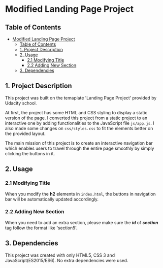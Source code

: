 # Modified Landing Page Project

## Table of Contents

- [Modified Landing Page Project](#modified-landing-page-project)
  - [Table of Contents](#table-of-contents)
  - [1. Project Description](#1-project-description)
  - [2. Usage](#2-usage)
    - [2.1 Modifying Title](#21-modifying-title)
    - [2.2 Adding New Section](#22-adding-new-section)
  - [3. Dependencies](#3-dependencies)

## 1. Project Description

This project was built on the temaplate 'Landing Page Project' provided by Udacity school.

At first, the project has some HTML and CSS styling to display a static version of the page. I converted this project from a static project to an interactive one by adding functionalities to the JavaScript file `js/app.js`. I also made some changes on `css/styles.css` to fit the elements better on the provided layout.

The main mission of this project is to create an interactive navigation bar which enables users to travel through the entire page smoothly by simply clicking the buttons in it.

## 2. Usage

### 2.1 Modifying Title

When you modify the **h2** elements in `index.html`, the buttons in navigation bar will be automatically updated accordingly.

### 2.2 Adding New Section

When you need to add an extra section, please make sure the **_id_** of **_section_** tag follow the format like 'section5'.

## 3. Dependencies

This project was created with only HTML5, CSS 3 and JavaScript(ES2015/ES6). No extra dependencies were used.
